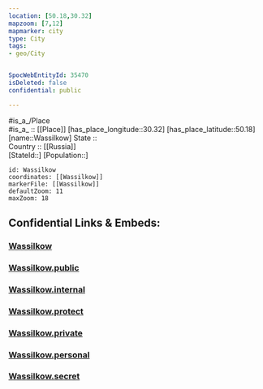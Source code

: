 ```yaml
---
location: [50.18,30.32] 
mapzoom: [7,12] 
mapmarker: city 
type: City
tags:
- geo/City


SpocWebEntityId: 35470
isDeleted: false
confidential: public

---
```

#is_a_/Place  
#is_a_ :: [[Place]] 
[has_place_longitude::30.32] 
[has_place_latitude::50.18] 
[name::Wassilkow] 
State ::  
Country :: [[Russia]]  
[StateId::] 
[Population::] 



```leaflet
id: Wassilkow
coordinates: [[Wassilkow]] 
markerFile: [[Wassilkow]] 
defaultZoom: 11 
maxZoom: 18
```


## Confidential Links & Embeds: 

### [Wassilkow](/_Standards/Earth/Continent/Europe/Europe~East/Ukraine/Regions~Ukraine/Kiev/City/Wassilkow.md) 

### [Wassilkow.public](/_public/Earth/Continent/Europe/Europe~East/Ukraine/Regions~Ukraine/Kiev/City/Wassilkow.public.md) 

### [Wassilkow.internal](/_internal/Earth/Continent/Europe/Europe~East/Ukraine/Regions~Ukraine/Kiev/City/Wassilkow.internal.md) 

### [Wassilkow.protect](/_protect/Earth/Continent/Europe/Europe~East/Ukraine/Regions~Ukraine/Kiev/City/Wassilkow.protect.md) 

### [Wassilkow.private](/_private/Earth/Continent/Europe/Europe~East/Ukraine/Regions~Ukraine/Kiev/City/Wassilkow.private.md) 

### [Wassilkow.personal](/_personal/Earth/Continent/Europe/Europe~East/Ukraine/Regions~Ukraine/Kiev/City/Wassilkow.personal.md) 

### [Wassilkow.secret](/_secret/Earth/Continent/Europe/Europe~East/Ukraine/Regions~Ukraine/Kiev/City/Wassilkow.secret.md)

